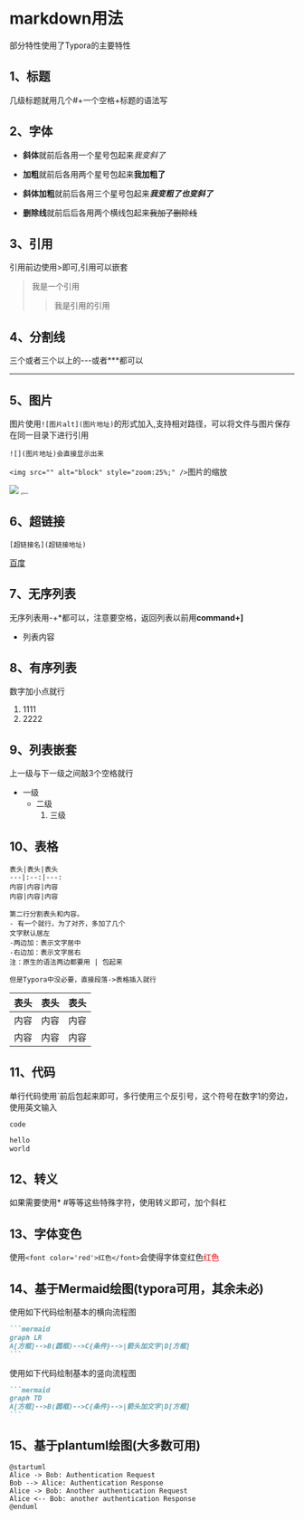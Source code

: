 # markdown用法

部分特性使用了Typora的主要特性

## 1、标题

几级标题就用几个#+一个空格+标题的语法写

## 2、字体

- **斜体**就前后各用一个星号包起来*我变斜了*

- **加粗**就前后各用两个星号包起来**我加粗了**

- **斜体加粗**就前后各用三个星号包起来***我变粗了也变斜了***

- **删除线**就前后后各用两个横线包起来~~我加了删除线~~

## 3、引用

引用前边使用>即可,引用可以嵌套

> 我是一个引用
> 
> > 我是引用的引用

## 4、分割线

三个或者三个以上的---或者***都可以

---

## 5、图片

图片使用`![图片alt](图片地址)`的形式加入,支持相对路径，可以将文件与图片保存在同一目录下进行引用

`![](图片地址)会直接显示出来`

`<img src="" alt="block" style="zoom:25%;" />`图片的缩放

![](https://tva1.sinaimg.cn/large/87135981jw1eriyh4w1e3j20m70d8n0v.jpg)
<img src="https://tva1.sinaimg.cn/large/87135981jw1eriyh4w1e3j20m70d8n0v.jpg" alt="block" style="zoom:25%;" />

## 6、超链接

```
[超链接名](超链接地址)
```

[百度](https://www.baidu.com)

## 7、无序列表

无序列表用-+*都可以，注意要空格，返回列表以前用**command+]**

- 列表内容

## 8、有序列表

数字加小点就行

1. 1111
2. 2222

## 9、列表嵌套

上一级与下一级之间敲3个空格就行

* 一级
  * 二级
    1. 三级

## 10、表格

```
表头|表头|表头
---|:--:|---:
内容|内容|内容
内容|内容|内容

第二行分割表头和内容。
- 有一个就行，为了对齐，多加了几个
文字默认居左
-两边加：表示文字居中
-右边加：表示文字居右
注：原生的语法两边都要用 | 包起来

但是Typora中没必要，直接段落->表格插入就行
```

| 表头  | 表头  | 表头  |
| --- |:---:| ---:|
| 内容  | 内容  | 内容  |
| 内容  | 内容  | 内容  |

## 11、代码

单行代码使用`前后包起来即可，多行使用三个反引号，这个符号在数字1的旁边，使用英文输入

`code`

```java
hello
world
```

## 12、转义

如果需要使用\* \#等等这些特殊字符，使用转义即可，加个斜杠

## 13、字体变色

使用`<font color='red'>红色</font>`会使得字体变红色<font color='red'>红色</font>

## 14、基于Mermaid绘图(typora可用，其余未必)

使用如下代码绘制基本的横向流程图

```markdown
```mermaid
graph LR
A[方框]-->B(圆框)-->C{条件}-->|箭头加文字|D[方框]
​```
```

使用如下代码绘制基本的竖向流程图

```markdown
```mermaid
graph TD
A[方框]-->B(圆框)-->C{条件}-->|箭头加文字|D[方框]
​```
```

## 15、基于plantuml绘图(大多数可用)

```plantuml
@startuml
Alice -> Bob: Authentication Request
Bob --> Alice: Authentication Response
Alice -> Bob: Another authentication Request
Alice <-- Bob: another authentication Response
@enduml
```
